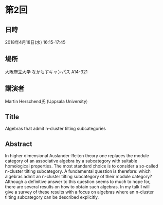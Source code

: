 # 第2回
## 日時
2018年4月18日(水) 16:15-17:45
## 場所
大阪府立大学 なかもずキャンパス A14-321
## 講演者
Martin Herschend氏 (Uppsala University)
## Title
Algebras that admit n-cluster tilting subcategories
## Abstract
In higher dimensional Auslander-Reiten theory one replaces the module category of an associative algebra by a subcategory with suitable homological properties. The most standard choice is to consider a so-called n-cluster tilting subcategory. A fundamental question is therefore: which algebras admit an n-cluster tilting subcategory of their module category? Although a definitive answer to this question seems to much to hope for, there are several results on how to obtain such algebras. In my talk I will give a survey of these results with a focus on algebras where an n-cluster tilting subcategory can be described explicitly.
